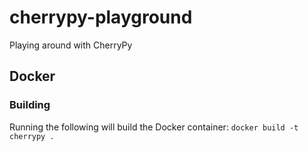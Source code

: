 # cherrypy-playground
Playing around with CherryPy


## Docker

### Building

Running the following will build the Docker container: `docker build -t cherrypy .`